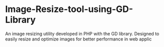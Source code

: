 # Image-Resize-tool-using-GD-Library
An image resizing utility developed in PHP with the GD library. Designed to easily resize and optimize images for better performance in web applic
